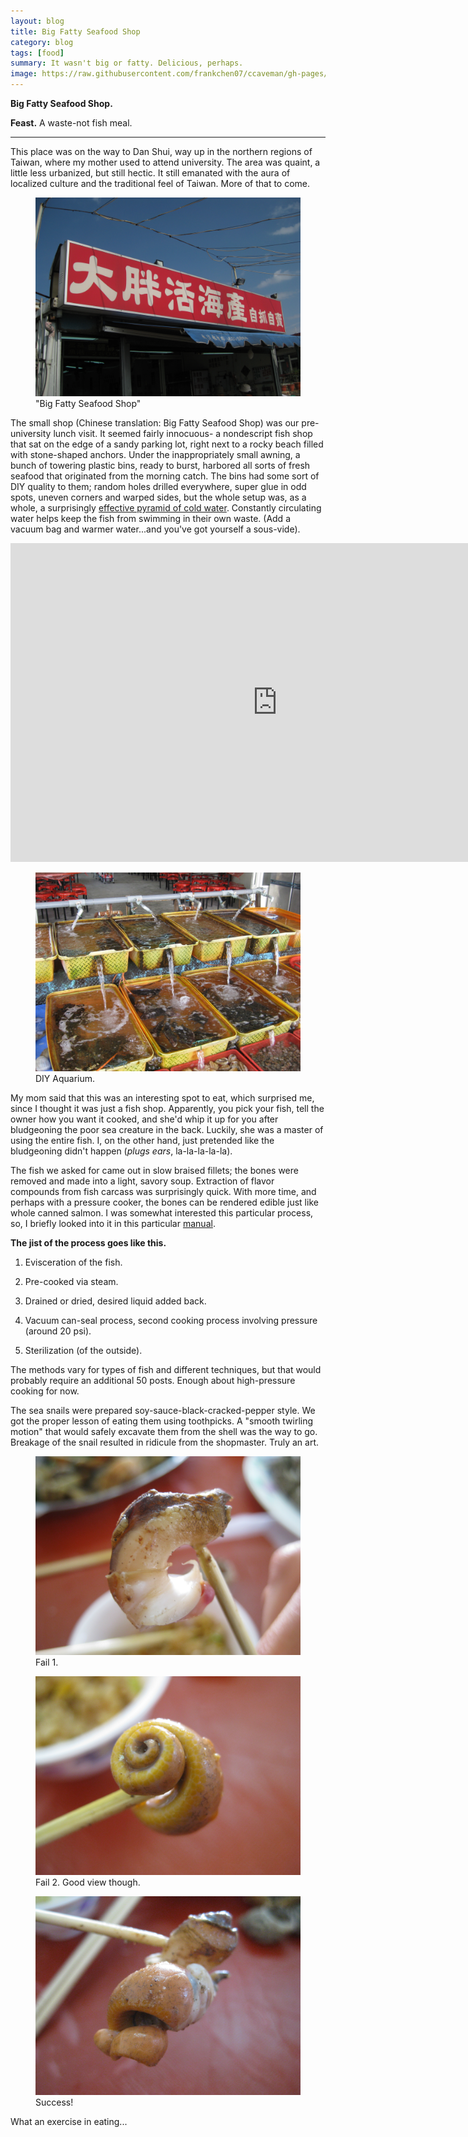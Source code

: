 ```yaml
---
layout: blog
title: Big Fatty Seafood Shop
category: blog
tags: [food]  
summary: It wasn't big or fatty. Delicious, perhaps.
image: https://raw.githubusercontent.com/frankchen07/ccaveman/gh-pages/images/blog/030413_big_fatty_seafood_shop_16_courtesy_fc.jpg
---
```


**Big Fatty Seafood Shop.**

**Feast.** A waste-not fish meal.

---

This place was on the way to Dan Shui, way up in the northern regions of Taiwan, where my mother used to attend university. The area was quaint, a little less urbanized, but still hectic. It still emanated with the aura of localized culture and the traditional feel of Taiwan. More of that to come.

<figure>
    <img src="https://raw.githubusercontent.com/frankchen07/ccaveman/gh-pages/images/blog/030413_big_fatty_seafood_shop_1_courtesy_fc.jpg"></img>
    <figcaption>"Big Fatty Seafood Shop"</figcaption>
</figure>

The small shop (Chinese translation: Big Fatty Seafood Shop) was our pre-university lunch visit. It seemed fairly innocuous- a nondescript fish shop that sat on the edge of a sandy parking lot, right next to a rocky beach filled with stone-shaped anchors. Under the inappropriately small awning, a bunch of towering plastic bins, ready to burst, harbored all sorts of fresh seafood that originated from the morning catch. The bins had some sort of DIY quality to them; random holes drilled everywhere, super glue in odd spots, uneven corners and warped sides, but the whole setup was, as a whole, a surprisingly [effective pyramid of cold water](http://youtu.be/gu44yO2g9jo). Constantly circulating water helps keep the fish from swimming in their own waste. (Add a vacuum bag and warmer water...and you've got yourself a sous-vide).

<iframe width="854" height="510" src="https://www.youtube.com/embed/gu44yO2g9jo" frameborder="0" allowfullscreen></iframe>

<figure>
    <img src="https://raw.githubusercontent.com/frankchen07/ccaveman/gh-pages/images/blog/030413_big_fatty_seafood_shop_2_courtesy_fc.jpg"></img>
    <figcaption>DIY Aquarium.</figcaption>
</figure>

My mom said that this was an interesting spot to eat, which surprised me, since I thought it was just a fish shop. Apparently, you pick your fish, tell the owner how you want it cooked, and she'd whip it up for you after bludgeoning the poor sea creature in the back. Luckily, she was a master of using the entire fish. I, on the other hand, just pretended like the bludgeoning didn't happen (*plugs ears*, la-la-la-la-la).

The fish we asked for came out in slow braised fillets; the bones were removed and made into a light, savory soup. Extraction of flavor compounds from fish carcass was surprisingly quick. With more time, and perhaps with a pressure cooker, the bones can be rendered edible just like whole canned salmon. I was somewhat interested this particular process, so, I briefly looked into it in this particular [manual](http://www.fao.org/docrep/003/t0007e/t0007e05.htm).

**The jist of the process goes like this.**

1. Evisceration of the fish.

2. Pre-cooked via steam.

3. Drained or dried, desired liquid added back.

4. Vacuum can-seal process, second cooking process involving pressure (around 20 psi).

5. Sterilization (of the outside).

The methods vary for types of fish and different techniques, but that would probably require an additional 50 posts. Enough about high-pressure cooking for now.

The sea snails were prepared soy-sauce-black-cracked-pepper style. We got the proper lesson of eating them using toothpicks. A "smooth twirling motion" that would safely excavate them from the shell was the way to go. Breakage of the snail resulted in ridicule from the shopmaster. Truly an art.

<figure>
    <img src="https://raw.githubusercontent.com/frankchen07/ccaveman/gh-pages/images/blog/030413_big_fatty_seafood_shop_12_courtesy_fc.jpg"></img>
    <figcaption>Fail 1.</figcaption>
</figure>

<figure>
    <img src="https://raw.githubusercontent.com/frankchen07/ccaveman/gh-pages/images/blog/030413_big_fatty_seafood_shop_13_courtesy_fc.jpg"></img>
    <figcaption>Fail 2. Good view though.</figcaption>
</figure>

<figure>
    <img src="https://raw.githubusercontent.com/frankchen07/ccaveman/gh-pages/images/blog/030413_big_fatty_seafood_shop_16_courtesy_fc.jpg"></img>
    <figcaption>Success!</figcaption>
</figure>

What an exercise in eating...
